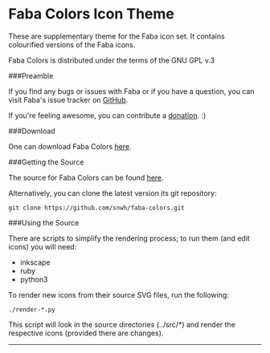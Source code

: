 Faba Colors Icon Theme
======================

These are supplementary theme for the Faba icon set. It contains colourified versions of the Faba icons.

Faba Colors is distributed under the terms of the GNU GPL v.3

###Preamble

If you find any bugs or issues with Faba or if you have a question, you can visit Faba's issue tracker on [GitHub](https://github.com/snwh/faba-colors/issues).

If you're feeling awesome, you can contribute a [donation](http://www.mokaproject.com/#donate/ "Donate"). :)

###Download

One can download Faba Colors [here](http://www.mokaproject.com/faba-icon-theme).

###Getting the Source

The source for Faba Colors can be found [here](https://github.com/snwh/faba-colors).

Alternatively, you can clone the latest version its git repository:

    git clone https://github.com/snwh/faba-colors.git

###Using the Source

There are scripts to simplify the rendering process; to run them (and edit icons) you will need:

 * inkscape
 * ruby
 * python3

To render new icons from their source SVG files, run the following:

    ./render-*.py

This script will look in the source directories (../src/*) and render the respective icons (provided there are changes).

-----------